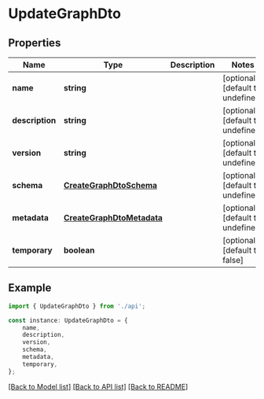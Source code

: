 # UpdateGraphDto


## Properties

Name | Type | Description | Notes
------------ | ------------- | ------------- | -------------
**name** | **string** |  | [optional] [default to undefined]
**description** | **string** |  | [optional] [default to undefined]
**version** | **string** |  | [optional] [default to undefined]
**schema** | [**CreateGraphDtoSchema**](CreateGraphDtoSchema.md) |  | [optional] [default to undefined]
**metadata** | [**CreateGraphDtoMetadata**](CreateGraphDtoMetadata.md) |  | [optional] [default to undefined]
**temporary** | **boolean** |  | [optional] [default to false]

## Example

```typescript
import { UpdateGraphDto } from './api';

const instance: UpdateGraphDto = {
    name,
    description,
    version,
    schema,
    metadata,
    temporary,
};
```

[[Back to Model list]](../README.md#documentation-for-models) [[Back to API list]](../README.md#documentation-for-api-endpoints) [[Back to README]](../README.md)
